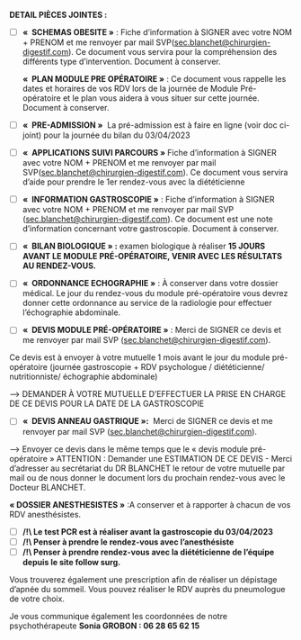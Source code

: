 **DETAIL PIÈCES JOINTES :** 

- [ ] **«  SCHEMAS OBESITE »** : Fiche d’information à SIGNER avec votre NOM + PRENOM et me renvoyer par mail SVP([sec.blanchet@chirurgien-digestif.com](mailto:sec.blanchet@chirurgien-digestif.com)). Ce document vous servira pour la compréhension des différents type d’intervention. Document à conserver.

  **«  PLAN MODULE PRE OPÉRATOIRE »** : Ce document vous rappelle les dates et horaires de vos RDV lors de la journée de Module Pré-opératoire et le plan vous aidera à vous situer sur cette journée. Document à conserver.

- [ ] **«  PRE-ADMISSION »**  La pré-admission est à faire en ligne (voir doc ci-joint) pour la journée du bilan du 03/04/2023
  
- [ ] **«  APPLICATIONS SUIVI PARCOURS »** Fiche d’information à SIGNER avec votre NOM + PRENOM et me renvoyer par mail SVP([sec.blanchet@chirurgien-digestif.com](mailto:sec.blanchet@chirurgien-digestif.com)). Ce document vous servira d’aide pour prendre le 1er rendez-vous avec la diététicienne

- [ ] **«  INFORMATION GASTROSCOPIE »** : Fiche d’information à SIGNER avec votre NOM + PRENOM et me renvoyer par mail SVP ([sec.blanchet@chirurgien-digestif.com](mailto:sec.blanchet@chirurgien-digestif.com)). Ce document est une note d’information concernant votre gastroscopie. Document à conserver.

 - [ ] **«  BILAN BIOLOGIQUE » :** examen biologique à réaliser **15 JOURS AVANT LE MODULE PRÉ-OPÉRATOIRE, VENIR AVEC LES RÉSULTATS AU RENDEZ-VOUS.**

- [ ] **«  ORDONNANCE ECHOGRAPHIE »** : À conserver dans votre dossier médical. Le jour du rendez-vous du module pré-opératoire vous devrez donner cette ordonnance au service de la radiologie pour effectuer l’échographie abdominale. 

- [ ] **«  DEVIS MODULE PRÉ-OPÉRATOIRE »** : Merci de SIGNER ce devis et me renvoyer par mail SVP ([sec.blanchet@chirurgien-digestif.com](mailto:sec.blanchet@chirurgien-digestif.com)).

Ce devis est à envoyer à votre mutuelle 1 mois avant le jour du module pré-opératoire (journée gastroscopie + RDV psychologue / diététicienne/ nutritionniste/ échographie abdominale) 

—> DEMANDER À VOTRE MUTUELLE D’EFFECTUER LA PRISE EN CHARGE DE CE DEVIS POUR LA DATE DE LA GASTROSCOPIE 

- [ ] **«  DEVIS ANNEAU GASTRIQUE »:**  Merci de SIGNER ce devis et me renvoyer par mail SVP ([sec.blanchet@chirurgien-digestif.com](mailto:sec.blanchet@chirurgien-digestif.com)).

—> Envoyer ce devis dans le même temps que le « devis module pré-opératoire » ATTENTION : Demander une ESTIMATION DE CE DEVIS - Merci d’adresser au secrétariat du DR BLANCHET le retour de votre mutuelle par mail ou de nous donner le document lors du prochain rendez-vous avec le Docteur BLANCHET.

**« DOSSIER ANESTHESISTES »** :A conserver et à rapporter à chacun de vos RDV anesthésistes.
- [ ] **/!\ Le test PCR est à réaliser avant la gastroscopie du 03/04/2023**
- [ ] **/!\ Penser à prendre le rendez-vous avec l’anesthésiste** 
- [ ] **/!\ Penser à prendre rendez-vous avec la diététicienne de l’équipe depuis le site follow surg.**

Vous trouverez également une prescription afin de réaliser un dépistage d’apnée du sommeil. Vous pouvez réaliser le RDV auprès du pneumologue de votre choix.

Je vous communique également les coordonnées de notre psychothérapeute **Sonia GROBON : 06 28 65 62 15**